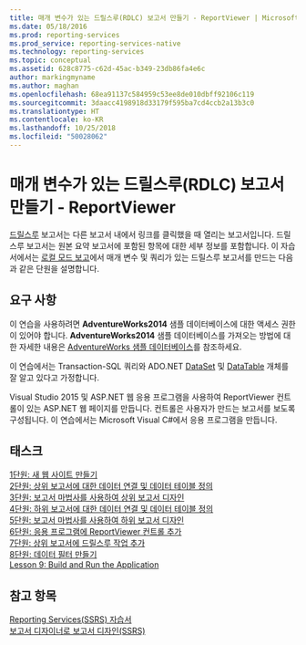 ```yaml
---
title: 매개 변수가 있는 드릴스루(RDLC) 보고서 만들기 - ReportViewer | Microsoft Docs
ms.date: 05/18/2016
ms.prod: reporting-services
ms.prod_service: reporting-services-native
ms.technology: reporting-services
ms.topic: conceptual
ms.assetid: 628c8775-c62d-45ac-b349-23db86fa4e6c
author: markingmyname
ms.author: maghan
ms.openlocfilehash: 68ea91137c584959c53ee8de010dbff92106c119
ms.sourcegitcommit: 3daacc4198918d33179f595ba7cd4ccb2a13b3c0
ms.translationtype: HT
ms.contentlocale: ko-KR
ms.lasthandoff: 10/25/2018
ms.locfileid: "50028062"
---
```

# <a name="create-drillthrough-rdlc-report-with-parameters---reportviewer"></a>매개 변수가 있는 드릴스루(RDLC) 보고서 만들기 - ReportViewer
[드릴스루](https://technet.microsoft.com/library/ff519554.aspx) 보고서는 다른 보고서 내에서 링크를 클릭했을 때 열리는 보고서입니다. 드릴스루 보고서는 원본 요약 보고서에 포함된 항목에 대한 세부 정보를 포함합니다. 이 자습서에서는 [로컬 모드 보고](report-server-sharepoint/local-mode-vs-connected-mode-reports-in-the-report-viewer.md)에서 매개 변수 및 쿼리가 있는 드릴스루 보고서를 만드는 다음과 같은 단원을 설명합니다.  
  
## <a name="requirements"></a>요구 사항  
이 연습을 사용하려면 **AdventureWorks2014** 샘플 데이터베이스에 대한 액세스 권한이 있어야 합니다. **AdventureWorks2014** 샘플 데이터베이스를 가져오는 방법에 대한 자세한 내용은 [AdventureWorks 샘플 데이터베이스](https://github.com/Microsoft/sql-server-samples/releases)를 참조하세요.  
  
이 연습에서는 Transaction-SQL 쿼리와 ADO.NET [DataSet](https://msdn.microsoft.com/library/system.data.dataset.aspx) 및 [DataTable](https://msdn.microsoft.com/library/system.data.datatable.aspx) 개체를 잘 알고 있다고 가정합니다.  
  
Visual Studio 2015 및 ASP.NET 웹 응용 프로그램을 사용하여 ReportViewer 컨트롤이 있는 ASP.NET 웹 페이지를 만듭니다. 컨트롤은 사용자가 만드는 보고서를 보도록 구성됩니다. 이 연습에서는 Microsoft Visual C#에서 응용 프로그램을 만듭니다.  
  
## <a name="tasks"></a>태스크  
[1단원: 새 웹 사이트 만들기](../reporting-services/lesson-1-create-a-new-web-site.md)  
[2단원: 상위 보고서에 대한 데이터 연결 및 데이터 테이블 정의](../reporting-services/lesson-2-define-a-data-connection-and-data-table-for-parent-report.md)  
[3단원: 보고서 마법사를 사용하여 상위 보고서 디자인](../reporting-services/lesson-3-design-the-parent-report-using-the-report-wizard.md)  
[4단원: 하위 보고서에 대한 데이터 연결 및 데이터 테이블 정의](../reporting-services/lesson-4-define-a-data-connection-and-data-table-for-child-report.md)  
[5단원: 보고서 마법사를 사용하여 하위 보고서 디자인](../reporting-services/lesson-5-design-the-child-report-using-the-report-wizard.md)  
[6단원: 응용 프로그램에 ReportViewer 컨트롤 추가](../reporting-services/lesson-6-add-a-reportviewer-control-to-the-application.md)  
[7단원: 상위 보고서에 드릴스루 작업 추가](../reporting-services/lesson-7-add-drillthrough-action-on-parent-report.md)  
[8단원: 데이터 필터 만들기](../reporting-services/lesson-8-create-a-data-filter.md)  
[Lesson 9: Build and Run the Application](../reporting-services/lesson-9-build-and-run-the-application.md)  
  
## <a name="see-also"></a>참고 항목  
[Reporting Services&#40;SSRS&#41; 자습서](../reporting-services/reporting-services-tutorials-ssrs.md)  
[보고서 디자이너로 보고서 디자인&#40;SSRS&#41;](../reporting-services/tools/design-reporting-services-paginated-reports-with-report-designer-ssrs.md)  
  

